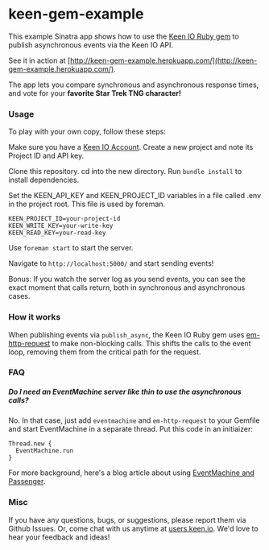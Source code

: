 # keen-gem-example

This example Sinatra app shows how to use the
[Keen IO Ruby gem](https://github.com/keenlabs/keen-gem)
to publish asynchronous events via the Keen IO API.

See it in action at
[http://keen-gem-example.herokuapp.com/](http://keen-gem-example.herokuapp.com/).

The app lets you compare synchronous and asynchronous response
times, and vote for your **favorite Star Trek TNG character!**

### Usage

To play with your own copy, follow these steps:

Make sure you have a [Keen IO Account](https://keen.io/). Create a new project and note its Project ID and API key.

Clone this repository. cd into the new directory. Run `bundle install` to install dependencies.

Set the KEEN_API_KEY and KEEN_PROJECT_ID variables in a file called .env in the project root. This file is used by foreman.

    KEEN_PROJECT_ID=your-project-id
    KEEN_WRITE_KEY=your-write-key
    KEEN_READ_KEY=your-read-key

Use `foreman start` to start the server.

Navigate to `http://localhost:5000/` and start sending events!

Bonus: If you watch the server log as you send events, you can see
the exact moment that calls return, both in synchronous and
asynchronous cases.

### How it works

When publishing events via `publish_async`, the Keen IO Ruby
gem uses [em-http-request](https://github.com/igrigorik/em-http-request)
to make non-blocking calls. This shifts the calls to the event loop,
removing them from the critical path for the request.

### FAQ

##### Do I need an EventMachine server like thin to use the asynchronous calls?
No. In that case, just add `eventmachine` and `em-http-request` to your Gemfile and start EventMachine in a separate thread.
Put this code in an initiaizer:

    Thread.new {
      EventMachine.run
    }

For more background, here's a blog article about using [EventMachine and Passenger](http://railstips.org/blog/archives/2011/05/04/eventmachine-and-passenger/).

### Misc
If you have any questions, bugs, or suggestions, please
report them via Github Issues. Or, come chat with us anytime
at [users.keen.io](http://users.keen.io). We'd love to hear your feedback and ideas!
